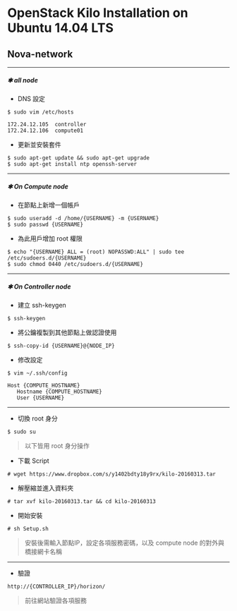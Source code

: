 # OpenStack Kilo Installation on Ubuntu 14.04 LTS
## Nova-network

------
##### **✱ all node**

* DNS 設定
```
$ sudo vim /etc/hosts
```
```vim
172.24.12.105  controller
172.24.12.106  compute01
```

* 更新並安裝套件
```
$ sudo apt-get update && sudo apt-get upgrade
$ sudo apt-get install ntp openssh-server
```

------
##### **✱ On Compute node**

* 在節點上新增一個帳戶
```
$ sudo useradd -d /home/{USERNAME} -m {USERNAME}
$ sudo passwd {USERNAME}
```

* 為此用戶增加 root 權限
```
$ echo "{USERNAME} ALL = (root) NOPASSWD:ALL" | sudo tee /etc/sudoers.d/{USERNAME}
$ sudo chmod 0440 /etc/sudoers.d/{USERNAME}
```

------
##### **✱ On Controller node**

* 建立 ssh-keygen
```
$ ssh-keygen
```

* 將公鑰複製到其他節點上做認證使用
```
$ ssh-copy-id {USERNAME}@{NODE_IP}
```

* 修改設定
```
$ vim ~/.ssh/config
```
```
Host {COMPUTE_HOSTNAME}
   Hostname {COMPUTE_HOSTNAME}
   User {USERNAME}
```

------
* 切換 root 身分
```
$ sudo su
```
> 以下皆用 root 身分操作

* 下載 Script
```
# wget https://www.dropbox.com/s/y1402bdty18y9rx/kilo-20160313.tar
```

* 解壓縮並進入資料夾
```
# tar xvf kilo-20160313.tar && cd kilo-20160313
```

* 開始安裝
```
# sh Setup.sh
```
> 安裝後需輸入節點IP，設定各項服務密碼，以及 compute node 的對外與橋接網卡名稱

------

* 驗證
```
http://{CONTROLLER_IP}/horizon/
```
> 前往網站驗證各項服務
